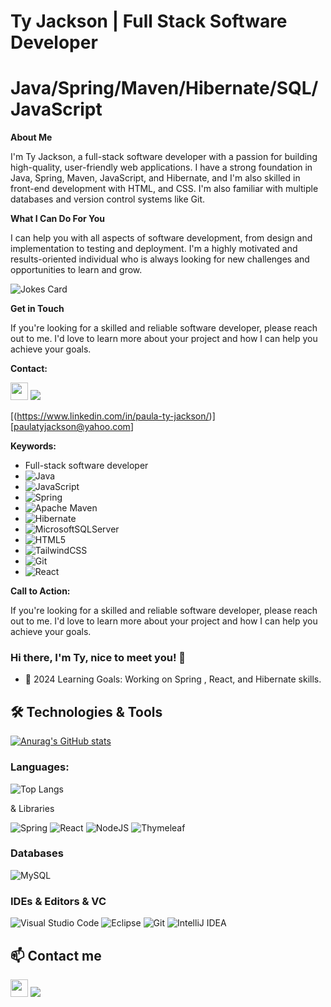 **Ty Jackson** | **Full Stack Software Developer**
=============================================================================================================================================
**Java/Spring/Maven/Hibernate/SQL/JavaScript**
=============================================================================================================================================
**About Me**

I'm Ty Jackson, a full-stack software developer with a passion for building high-quality, user-friendly web applications. I have a strong foundation in Java, Spring, Maven, JavaScript, and Hibernate, and I'm also skilled in front-end development with HTML, and CSS. I'm also familiar with multiple databases and version control systems like Git.

**What I Can Do For You**

I can help you with all aspects of software development, from design and implementation to testing and deployment. I'm a highly motivated and results-oriented individual who is always looking for new challenges and opportunities to learn and grow.

![Jokes Card](https://readme-jokes.vercel.app/api)

**Get in Touch**

If you're looking for a skilled and reliable software developer, please reach out to me. I'd love to learn more about your project and how I can help you achieve your goals.

**Contact:**

 <!-- <a href="https://twitter.com/Colin_But"><img src="https://www.vectorlogo.zone/logos/twitter/twitter-icon.svg" width="40" height="40"/></a>   -->
<a href="https://www.linkedin.com/in/paula-ty-jackson//"><img src="https://www.vectorlogo.zone/logos/linkedin/linkedin-icon.svg" width="28" height="28"/></a>
<a href = "mailto: paulatyjackson@yahoo.com"><img src="https://img.shields.io/badge/-Yahoo-%23333?style=for-the-badge&logo=yahoo&logoColor=purple" target="_blank" ></a>

[(https://www.linkedin.com/in/paula-ty-jackson/)]
[paulatyjackson@yahoo.com]

**Keywords:**

* Full-stack software developer
* ![Java](https://img.shields.io/badge/java-%23ED8B00.svg?style=for-the-badge&logo=openjdk&logoColor=white)
* ![JavaScript](https://img.shields.io/badge/javascript-%23323330.svg?style=for-the-badge&logo=javascript&logoColor=%23F7DF1E)
* ![Spring](https://img.shields.io/badge/spring-%236DB33F.svg?style=for-the-badge&logo=spring&logoColor=white)
* ![Apache Maven](https://img.shields.io/badge/Apache%20Maven-C71A36?style=for-the-badge&logo=Apache%20Maven&logoColor=white)
* ![Hibernate](https://img.shields.io/badge/Hibernate-59666C?style=for-the-badge&logo=Hibernate&logoColor=white)
* ![MicrosoftSQLServer](https://img.shields.io/badge/Microsoft%20SQL%20Server-CC2927?style=for-the-badge&logo=microsoft%20sql%20server&logoColor=white)
* ![HTML5](https://img.shields.io/badge/html5-%23E34F26.svg?style=for-the-badge&logo=html5&logoColor=white)
* ![TailwindCSS](https://img.shields.io/badge/tailwindcss-%2338B2AC.svg?style=for-the-badge&logo=tailwind-css&logoColor=white)
* ![Git](https://img.shields.io/badge/git-%23F05033.svg?style=for-the-badge&logo=git&logoColor=white)
* ![React](https://img.shields.io/badge/react-%2320232a.svg?style=for-the-badge&logo=react&logoColor=%2361DAFB)

**Call to Action:**

If you're looking for a skilled and reliable software developer, please reach out to me. I'd love to learn more about your project and how I can help you achieve your goals.
### Hi there, I'm Ty, nice to meet you! 👋

-  🧠 2024 Learning Goals: Working on Spring , React, and Hibernate skills.


<!--
## 🚀 Current Projects:

### Unit Testing
- **Description**: Learning how to use unit testing or JUnit
- **Tech Stack**: Server Side.


-->

## 🛠️ Technologies & Tools
[![Anurag's GitHub stats](https://github-readme-stats.vercel.app/api?username=TjacksWebDev)](https://github.com/anuraghazra/github-readme-stats)

### Languages:
![Top Langs](https://github-readme-stats.vercel.app/api/top-langs/?username=TjacksWebDev&size_weight=0.5&count_weight=0.5)

& Libraries

![Spring](https://img.shields.io/badge/spring-%236DB33F.svg?style=for-the-badge&logo=spring&logoColor=white)
![React](https://img.shields.io/badge/react-%2320232a.svg?style=for-the-badge&logo=react&logoColor=%2361DAFB)
![NodeJS](https://img.shields.io/badge/node.js-6DA55F?style=for-the-badge&logo=node.js&logoColor=white)
![Thymeleaf](https://img.shields.io/badge/Thymeleaf-%23005C0F.svg?style=for-the-badge&logo=Thymeleaf&logoColor=white)

### Databases

![MySQL](https://img.shields.io/badge/mysql-%2300f.svg?style=for-the-badge&logo=mysql&logoColor=white)

### IDEs & Editors & VC

![Visual Studio Code](https://img.shields.io/badge/Visual%20Studio%20Code-0078d7.svg?style=for-the-badge&logo=visual-studio-code&logoColor=white)
![Eclipse](https://img.shields.io/badge/Eclipse-FE7A16.svg?style=for-the-badge&logo=Eclipse&logoColor=white)
![Git](https://img.shields.io/badge/git-%23F05033.svg?style=for-the-badge&logo=git&logoColor=white)
![IntelliJ IDEA](https://img.shields.io/badge/IntelliJIDEA-000000.svg?style=for-the-badge&logo=intellij-idea&logoColor=white)



## 📫 Contact me 

 <!-- <a href="https://twitter.com/Colin_But"><img src="https://www.vectorlogo.zone/logos/twitter/twitter-icon.svg" width="40" height="40"/></a>   -->
<a href="https://www.linkedin.com/in/paula-ty-jackson//"><img src="https://www.vectorlogo.zone/logos/linkedin/linkedin-icon.svg" width="28" height="28"/></a>
<a href = "mailto: paulatyjackson@yahoo.com"><img src="https://img.shields.io/badge/-Yahoo-%23333?style=for-the-badge&logo=yahoo&logoColor=white" target="_blank" ></a>

  

<!-- [<img style="margin: 15px" src="assets/mocha.png" alt="Mocha" height="50" /> ](https://github.com/devicons/devicon/blob/master/icons/nodejs/nodejs-original-wordmark.svg)https://github.com/devicons/devicon/blob/master/icons/nodejs/nodejs-original-wordmark.svg -->
<!---
TjacksWebDev/TjacksWebDev is a ✨ special ✨ repository because its `README.md` (this file) appears on your GitHub profile.
You can click the Preview link to take a look at your changes.
--->
